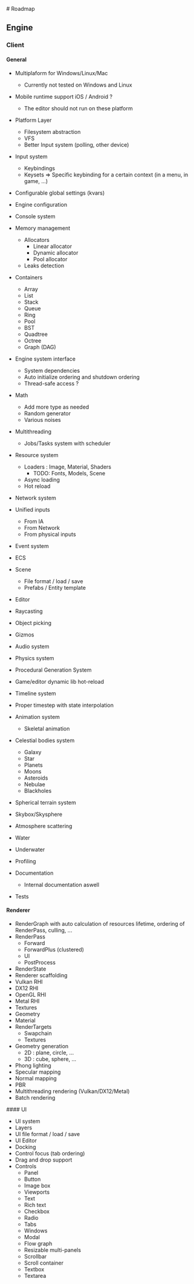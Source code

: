 # Roadmap
## Engine
### Client
#### General
- Multiplaform for Windows/Linux/Mac
    - Currently not tested on Windows and Linux
- Mobile runtime support iOS / Android ?
    - The editor should not run on these platform
- Platform Layer
    - Filesystem abstraction
    - VFS
    - Better Input system (polling, other device)
- Input system
    - Keybindings
    - Keysets => Specific keybinding for a certain context (in a menu, in game, ...)
- Configurable global settings (kvars)
- Engine configuration
- Console system
- Memory management
    - Allocators
        - Linear allocator
        - Dynamic allocator
        - Pool allocator
    - Leaks detection
- Containers
    - Array
    - List
    - Stack
    - Queue
    - Ring
    - Pool
    - BST
    - Quadtree
    - Octree
    - Graph (DAG)
- Engine system interface
    - System dependencies
    - Auto initialize ordering and shutdown ordering
    - Thread-safe access ?
- Math
    - Add more type as needed    
    - Random generator
    - Various noises
- Multithreading
    - Jobs/Tasks system with scheduler 
- Resource system
    - Loaders : Image, Material, Shaders
        - TODO: Fonts, Models, Scene
    - Async loading
    - Hot reload
- Network system
- Unified inputs
    - From IA
    - From Network
    - From physical inputs
- Event system
- ECS
- Scene
    - File format / load / save
    - Prefabs / Entity template
- Editor
- Raycasting
- Object picking
- Gizmos
- Audio system
- Physics system
- Procedural Generation System
- Game/editor dynamic lib hot-reload
- Timeline system
- Proper timestep with state interpolation
- Animation system
    - Skeletal animation
- Celestial bodies system
    - Galaxy
    - Star
    - Planets
    - Moons
    - Asteroids
    - Nebulae
    - Blackholes
- Spherical terrain system
- Skybox/Skysphere
- Atmosphere scattering
- Water
- Underwater
- Profiling

- Documentation
    - Internal documentation aswell
- Tests

#### Renderer
- RenderGraph with auto calculation of resources lifetime, ordering of RenderPass, culling, ...
- RenderPass
    - Forward
    - ForwardPlus (clustered)
    - UI
    - PostProcess
- RenderState
- Renderer scaffolding
- Vulkan RHI
- DX12 RHI
- OpenGL RHI
- Metal RHI
- Textures
- Geometry
- Material
- RenderTargets
    - Swapchain
    - Textures
- Geometry generation
    - 2D : plane, circle, ...
    - 3D : cube, sphere, ...
- Phong lighting
- Specular mapping
- Normal mapping
- PBR
- Multithreading rendering (Vulkan/DX12/Metal)
- Batch rendering

#### UI
- UI system
- Layers
- UI file format / load / save
- UI Editor
- Docking
- Control focus (tab ordering)
- Drag and drop support
- Controls
    - Panel
    - Button
    - Image box
    - Viewports
    - Text
    - Rich text
    - Checkbox
    - Radio
    - Tabs
    - Windows
    - Modal
    - Flow graph
    - Resizable multi-panels
    - Scrollbar
    - Scroll container
    - Textbox
    - Textarea